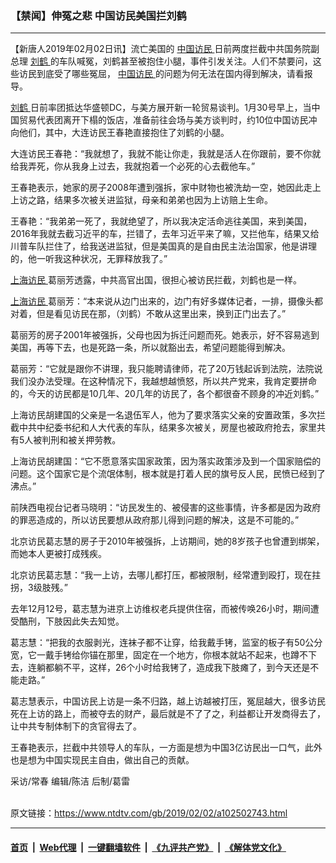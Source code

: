 ### 【禁闻】伸冤之悲 中国访民美国拦刘鹤
------------------------

<div class="post_content">
 <p>
  【新唐人2019年02月02日讯】流亡美国的
  <a href="https://www.ntdtv.com/gb/中国访民.htm">
   中国访民
  </a>
  日前两度拦截中共国务院副总理
  <a href="https://www.ntdtv.com/gb/刘鹤.htm">
   刘鹤
  </a>
  的车队喊冤，刘鹤甚至被抱住小腿，事件引发关注。人们不禁要问，这些访民到底受了哪些冤屈，
  <a href="https://www.ntdtv.com/gb/中国访民.htm">
   中国访民
  </a>
  的问题为何无法在国内得到解决，请看报导。
 </p>
 <p>
  <a href="https://www.ntdtv.com/gb/刘鹤.htm">
   刘鹤
  </a>
  日前率团抵达华盛顿DC，与美方展开新一轮贸易谈判。1月30号早上，当中国贸易代表团离开下榻的饭店，准备前往会场与美方谈判时，约10位中国访民冲向他们，其中，大连访民王春艳直接抱住了刘鹤的小腿。
 </p>
 <p>
  大连访民王春艳：“我就想了，我就不能让你走，我就是活人在你跟前，要不你就给我弄死，你从我身上过去，我就抱着一个必死的心去截他车。”
 </p>
 <p>
  王春艳表示，她家的房子2008年遭到强拆，家中财物也被洗劫一空，她因此走上上访之路，结果多次被关进监狱，母亲和弟弟也因为上访赔上生命。
 </p>
 <p>
  王春艳：“我弟弟一死了，我就绝望了，所以我决定活命逃往美国，来到美国，2016年我就去截习近平的车，拦错了，去年习近平来了嘛，又拦他车，结果又给川普车队拦住了，给我送进监狱，但是美国真的是自由民主法治国家，他是讲理的，他一听我这种状况，无罪释放我了。”
 </p>
 <p>
  <a href="https://www.ntdtv.com/gb/上海访民.htm">
   上海访民
  </a>
  葛丽芳透露，中共高官出国，很担心被访民拦截，刘鹤也是一样。
 </p>
 <p>
  <a href="https://www.ntdtv.com/gb/上海访民.htm">
   上海访民
  </a>
  葛丽芳：“本来说从边门出来的，边门有好多媒体记者，一排，摄像头都对着，但是看见访民在那，（刘鹤）不敢从这里出来，换到正门出去了。”
 </p>
 <p>
  葛丽芳的房子2001年被强拆，父母也因为拆迁问题而死。她表示，好不容易逃到美国，再等下去，也是死路一条，所以就豁出去，希望问题能得到解决。
 </p>
 <p>
  葛丽芳：“它就是跟你不讲理，我只能聘请律师，花了20万钱起诉到法院，法院说我们没办法受理。在这种情况下，我越想越愤怒，所以共产党来，我肯定要拼命的，今天的访民都是10几年、20几年的访民了，各个都很奋不顾身的冲近刘鹤。”
 </p>
 <p>
  上海访民胡建国的父亲是一名退伍军人，他为了要求落实父亲的安置政策，多次拦截中共中纪委书纪和人大代表的车队，结果多次被关，房屋也被政府抢去，家里共有5人被判刑和被关押劳教。
 </p>
 <p>
  上海访民胡建国：“它不愿意落实国家政策，因为落实政策涉及到一个国家赔偿的问题。这个国家它是个流氓体制，根本就是打着人民的旗号反人民，民愤已经到了沸点。”
 </p>
 <p>
  前陕西电视台记者马晓明：“访民发生的、被侵害的这些事情，许多都是因为政府的罪恶造成的，所以访民要想从政府那儿得到问题的解决，这是不可能的。”
 </p>
 <p>
  北京访民葛志慧的房子于2010年被强拆，上访期间，她的8岁孩子也曾遭到绑架，而她本人更被打成残疾。
 </p>
 <p>
  北京访民葛志慧：“我一上访，去哪儿都打压，都被限制，经常遭到殴打，现在拄拐，3级肢残。”
 </p>
 <p>
  去年12月12号，葛志慧为进京上访维权老兵提供住宿，而被传唤26小时，期间遭受酷刑，下肢因此失去知觉。
 </p>
 <p>
  葛志慧：“把我的衣服剥光，连袜子都不让穿，给我戴手铐，监室的板子有50公分宽，它一戴手铐给你锚在那里，固定在一个地方，你根本就站不起来，也蹲不下去，连躺都躺不平，这样，26个小时给我铐了，造成我下肢瘫了，到今天还是不能走路。”
 </p>
 <p>
  葛志慧表示，中国访民上访是一条不归路，越上访越被打压，冤屈越大，很多访民死在上访的路上，而被夺去的财产，最后就是不了了之，利益都让开发商得去了，让中共专制体制下的贪官得去了。
 </p>
 <p>
  王春艳表示，拦截中共领导人的车队，一方面是想为中国3亿访民出一口气，此外也是想为中国实现民主自由，做出自己的贡献。
 </p>
 <p>
  采访/常春 编辑/陈洁 后制/葛雷
 </p>
 <div class="single_ad">
 </div>
</div>

<br/>原文链接：https://www.ntdtv.com/gb/2019/02/02/a102502743.html


------------------------
#### [首页](https://github.com/gfw-breaker/banned-news/blob/master/README.md) &nbsp;|&nbsp; [Web代理](https://github.com/labour-camp/helloworld) &nbsp;|&nbsp; [一键翻墙软件](https://github.com/gfw-breaker/nogfw/blob/master/README.md) &nbsp;|&nbsp; [《九评共产党》](https://github.com/gfw-breaker/9ping.md/blob/master/README.md#九评之一评共产党是什么) &nbsp;|&nbsp; [《解体党文化》](https://github.com/gfw-breaker/jtdwh.md/blob/master/README.md#绪论)

